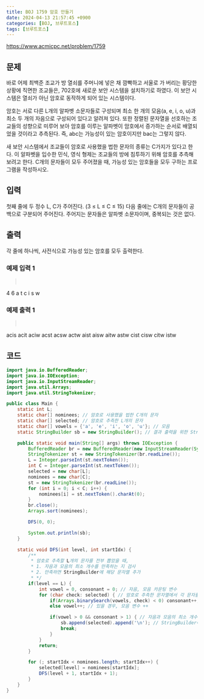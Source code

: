 ```yaml
---
title: BOJ 1759 암호 만들기
date: 2024-04-13 21:57:45 +0900
categories: [BOJ, 브루트포스]
tags: [브루트포스]
---
```


<https://www.acmicpc.net/problem/1759>

## 문제
바로 어제 최백준 조교가 방 열쇠를 주머니에 넣은 채 깜빡하고 서울로 가 버리는 황당한 상황에 직면한 조교들은, 702호에 새로운 보안 시스템을 설치하기로 하였다. 이 보안 시스템은 열쇠가 아닌 암호로 동작하게 되어 있는 시스템이다.

암호는 서로 다른 L개의 알파벳 소문자들로 구성되며 최소 한 개의 모음(a, e, i, o, u)과 최소 두 개의 자음으로 구성되어 있다고 알려져 있다. 또한 정렬된 문자열을 선호하는 조교들의 성향으로 미루어 보아 암호를 이루는 알파벳이 암호에서 증가하는 순서로 배열되었을 것이라고 추측된다. 즉, abc는 가능성이 있는 암호이지만 bac는 그렇지 않다.

새 보안 시스템에서 조교들이 암호로 사용했을 법한 문자의 종류는 C가지가 있다고 한다. 이 알파벳을 입수한 민식, 영식 형제는 조교들의 방에 침투하기 위해 암호를 추측해 보려고 한다. C개의 문자들이 모두 주어졌을 때, 가능성 있는 암호들을 모두 구하는 프로그램을 작성하시오.

## 입력
첫째 줄에 두 정수 L, C가 주어진다. (3 ≤ L ≤ C ≤ 15) 다음 줄에는 C개의 문자들이 공백으로 구분되어 주어진다. 주어지는 문자들은 알파벳 소문자이며, 중복되는 것은 없다.

## 출력
각 줄에 하나씩, 사전식으로 가능성 있는 암호를 모두 출력한다.

### 예제 입력 1
> <pre>
4 6
a t c i s w
> </pre>

### 예제 출력 1
> <pre>
acis
acit
aciw
acst
acsw
actw
aist
aisw
aitw
astw
cist
cisw
citw
istw
> </pre>

## 코드

```java
import java.io.BufferedReader;
import java.io.IOException;
import java.io.InputStreamReader;
import java.util.Arrays;
import java.util.StringTokenizer;

public class Main {
    static int L;
    static char[] nominees; // 암호로 사용했을 법한 C개의 문자
    static char[] selected; // 암호로 추측한 L개의 문자
    static char[] vowels = {'a', 'e', 'i', 'o', 'u'}; // 모음
    static StringBuilder sb = new StringBuilder(); // 결과 출력을 위한 StringBuilder

    public static void main(String[] args) throws IOException {
        BufferedReader br = new BufferedReader(new InputStreamReader(System.in));
        StringTokenizer st = new StringTokenizer(br.readLine());
        L = Integer.parseInt(st.nextToken());
        int C = Integer.parseInt(st.nextToken());
        selected = new char[L];
        nominees = new char[C];
        st = new StringTokenizer(br.readLine());
        for (int i = 0; i < C; i++) {
            nominees[i] = st.nextToken().charAt(0);
        }
        br.close();
        Arrays.sort(nominees);

        DFS(0, 0);

        System.out.println(sb);
    }

    static void DFS(int level, int startIdx) {
        /**
         * 암호로 추측할 L개의 문자를 전부 뽑았을 때,
         * 1. 자음과 모음의 최소 개수를 만족하는 지 검사
         * 2. 만족하면 StringBuilder에 해당 문자열 추가
         * */
        if(level == L) {
            int vowel = 0, consonant = 0; // 자음, 모음 카운팅 변수
            for (char check: selected) { // 암호로 추측한 문자열에서 각 문자를 검사
                if(Arrays.binarySearch(vowels, check) < 0) consonant++; // 검사할 문자 check가 모음 배열 vowels에 없을 경우, 자음 변수 ++
                else vowel++; // 있을 경우, 모음 변수 ++

                if(vowel > 0 && consonant > 1) { // 자음과 모음의 최소 개수를 만족할 경우,
                    sb.append(selected).append('\n'); // StringBuilder에 문자열 추가
                    break;
                }
            }
            return;
        }

        for (; startIdx < nominees.length; startIdx++) {
            selected[level] = nominees[startIdx];
            DFS(level + 1, startIdx + 1);
        }
    }
}
```
